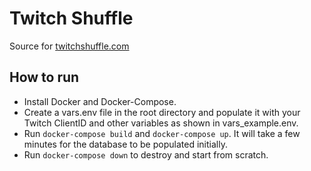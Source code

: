 # Twitch Shuffle

Source for [twitchshuffle.com](twitchshuffle.com)

## How to run
* Install Docker and Docker-Compose.  
* Create a vars.env file in the root directory and populate it with your Twitch ClientID and other variables as shown in vars_example.env.
* Run `docker-compose build` and `docker-compose up`.  It will take a few minutes for the database to be populated initially.
* Run `docker-compose down` to destroy and start from scratch.  